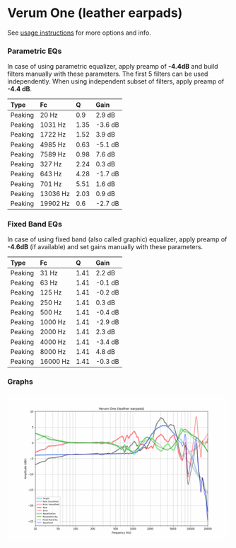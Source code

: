 # Verum One (leather earpads)
See [usage instructions](https://github.com/jaakkopasanen/AutoEq#usage) for more options and info.

### Parametric EQs
In case of using parametric equalizer, apply preamp of **-4.4dB** and build filters manually
with these parameters. The first 5 filters can be used independently.
When using independent subset of filters, apply preamp of **-4.4 dB**.

| Type    | Fc       |    Q | Gain    |
|:--------|:---------|:-----|:--------|
| Peaking | 20 Hz    | 0.9  | 2.9 dB  |
| Peaking | 1031 Hz  | 1.35 | -3.6 dB |
| Peaking | 1722 Hz  | 1.52 | 3.9 dB  |
| Peaking | 4985 Hz  | 0.63 | -5.1 dB |
| Peaking | 7589 Hz  | 0.98 | 7.6 dB  |
| Peaking | 327 Hz   | 2.24 | 0.3 dB  |
| Peaking | 643 Hz   | 4.28 | -1.7 dB |
| Peaking | 701 Hz   | 5.51 | 1.6 dB  |
| Peaking | 13036 Hz | 2.03 | 0.9 dB  |
| Peaking | 19902 Hz | 0.6  | -2.7 dB |

### Fixed Band EQs
In case of using fixed band (also called graphic) equalizer, apply preamp of **-4.6dB**
(if available) and set gains manually with these parameters.

| Type    | Fc       |    Q | Gain    |
|:--------|:---------|:-----|:--------|
| Peaking | 31 Hz    | 1.41 | 2.2 dB  |
| Peaking | 63 Hz    | 1.41 | -0.1 dB |
| Peaking | 125 Hz   | 1.41 | -0.2 dB |
| Peaking | 250 Hz   | 1.41 | 0.3 dB  |
| Peaking | 500 Hz   | 1.41 | -0.4 dB |
| Peaking | 1000 Hz  | 1.41 | -2.9 dB |
| Peaking | 2000 Hz  | 1.41 | 2.3 dB  |
| Peaking | 4000 Hz  | 1.41 | -3.4 dB |
| Peaking | 8000 Hz  | 1.41 | 4.8 dB  |
| Peaking | 16000 Hz | 1.41 | -0.3 dB |

### Graphs
![](./Verum%20One%20(leather%20earpads).png)